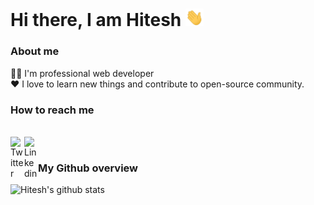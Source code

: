 # Hi there, I am Hitesh <img src="https://github.com/drhadia/drhadia/blob/master/Assets/Hi.gif" width="29px">


### About me

👨‍💻 I'm professional web developer<br>
❤️ I love to learn new things and contribute to open-source community.


### How to reach me

<br/>
<a href="https://twitter.com/hadia_dr">
  <img align="left" alt="Twitter" width="22px" src="https://cdn.jsdelivr.net/npm/simple-icons@v3/icons/twitter.svg" />
</a>
<a href="https://www.linkedin.com/in/hitesh-hadia/">
  <img align="left" alt="Linkedin" width="22px" src="https://cdn.jsdelivr.net/npm/simple-icons@v3/icons/linkedin.svg" />
</a>
<br>

### My Github overview
![Hitesh's github stats](https://github-readme-stats.vercel.app/api?username=drhadia&show_icons=true&hide_border=true)
